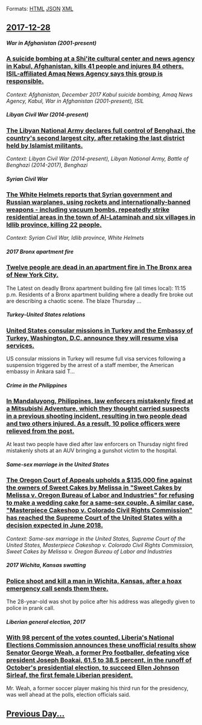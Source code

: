 
Formats: [HTML](2017/12/28/index.html)  [JSON](2017/12/28/index.json)  [XML](2017/12/28/index.xml)  

## [2017-12-28](/news/2017/12/28/index.md)

##### War in Afghanistan (2001-present)
### [A suicide bombing at a Shi'ite cultural center and news agency in Kabul, Afghanistan, kills 41 people and injures 84 others. ISIL-affiliated Amaq News Agency says this group is responsible. ](/news/2017/12/28/a-suicide-bombing-at-a-shiaite-cultural-center-and-news-agency-in-kabul-afghanistan-kills-41-people-and-injures-84-others-isil-affiliat.md)
_Context: Afghanistan, December 2017 Kabul suicide bombing, Amaq News Agency, Kabul, War in Afghanistan (2001-present), ISIL_

##### Libyan Civil War (2014-present)
### [The Libyan National Army declares full control of Benghazi, the country's second largest city, after retaking the last district held by Islamist militants. ](/news/2017/12/28/the-libyan-national-army-declares-full-control-of-benghazi-the-country-s-second-largest-city-after-retaking-the-last-district-held-by-isla.md)
_Context: Libyan Civil War (2014-present), Libyan National Army, Battle of Benghazi (2014-2017), Benghazi_

##### Syrian Civil War
### [The White Helmets reports that Syrian government and Russian warplanes, using rockets and internationally-banned weapons - including vacuum bombs, repeatedly strike residential areas in the town of Al-Lataminah and six villages in Idlib province, killing 22 people. ](/news/2017/12/28/the-white-helmets-reports-that-syrian-government-and-russian-warplanes-using-rockets-and-internationally-banned-weapons-including-vacuum.md)
_Context: Syrian Civil War, Idlib province, White Helmets_

##### 2017 Bronx apartment fire
### [Twelve people are dead in an apartment fire in The Bronx area of New York City. ](/news/2017/12/28/twelve-people-are-dead-in-an-apartment-fire-in-the-bronx-area-of-new-york-city.md)
The Latest on deadly Bronx apartment building fire (all times local): 11:15 p.m. Residents of a Bronx apartment building where a deadly fire broke out are describing a chaotic scene. The blaze Thursday ...

##### Turkey-United States relations
### [United States consular missions in Turkey and the Embassy of Turkey, Washington, D.C. announce they will resume visa services. ](/news/2017/12/28/united-states-consular-missions-in-turkey-and-the-embassy-of-turkey-washington-d-c-announce-they-will-resume-visa-services.md)
US&#x20;consular&#x20;missions&#x20;in&#x20;Turkey&#x20;will&#x20;resume&#x20;full&#x20;visa&#x20;services&#x20;following&#x20;a&#x20;suspension&#x20;triggered&#x20;by&#x20;the&#x20;arrest&#x20;of&#x20;a&#x20;staff&#x20;member,&#x20;the&#x20;American&#x20;embassy&#x20;in&#x20;Ankara&#x20;said&#x20;T...

##### Crime in the Philippines
### [In Mandaluyong, Philippines, law enforcers mistakenly fired at a Mitsubishi Adventure, which they thought carried suspects in a previous shooting incident, resulting in two people dead and two others injured. As a result, 10 police officers were relieved from the post. ](/news/2017/12/28/in-mandaluyong-philippines-law-enforcers-mistakenly-fired-at-a-mitsubishi-adventure-which-they-thought-carried-suspects-in-a-previous-sho.md)
At least two people have died after law enforcers on Thursday night fired mistakenly shots at an AUV bringing a gunshot victim to the hospital. 

##### Same-sex marriage in the United States
### [The Oregon Court of Appeals upholds a $135,000 fine against the owners of Sweet Cakes by Melissa in "Sweet Cakes by Melissa v. Oregon Bureau of Labor and Industries" for refusing to make a wedding cake for a same-sex couple. A similar case, "Masterpiece Cakeshop v. Colorado Civil Rights Commission" has reached the Supreme Court of the United States with a decision expected in June 2018. ](/news/2017/12/28/the-oregon-court-of-appeals-upholds-a-135-000-fine-against-the-owners-of-sweet-cakes-by-melissa-in-sweet-cakes-by-melissa-v-oregon-bureau.md)
_Context: Same-sex marriage in the United States, Supreme Court of the United States, Masterpiece Cakeshop v. Colorado Civil Rights Commission, Sweet Cakes by Melissa v. Oregon Bureau of Labor and Industries_

##### 2017 Wichita, Kansas swatting
### [Police shoot and kill a man in Wichita, Kansas, after a hoax emergency call sends them there. ](/news/2017/12/28/police-shoot-and-kill-a-man-in-wichita-kansas-after-a-hoax-emergency-call-sends-them-there.md)
The 28-year-old was shot by police after his address was allegedly given to police in prank call.

##### Liberian general election, 2017
### [With 98 percent of the votes counted, Liberia's National Elections Commission announces these unofficial results show Senator George Weah, a former Pro footballer, defeating vice president Joseph Boakai, 61.5 to 38.5 percent, in the runoff of October's presidential election, to succeed Ellen Johnson Sirleaf, the first female Liberian president. ](/news/2017/12/28/with-98-percent-of-the-votes-counted-liberiaas-national-elections-commission-announces-these-unofficial-results-show-senator-george-weah.md)
Mr. Weah, a former soccer player making his third run for the presidency, was well ahead at the polls, election officials said.

## [Previous Day...](/news/2017/12/27/index.md)


